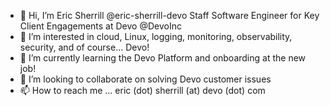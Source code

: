- 👋 Hi, I’m Eric Sherrill @eric-sherrill-devo Staff Software Engineer for Key Client Engagements at Devo @DevoInc
- 👀 I’m interested in cloud, Linux, logging, monitoring, observability, security, and of course... Devo!
- 🌱 I’m currently learning the Devo Platform and onboarding at the new job!
- 💞️ I’m looking to collaborate on solving Devo customer issues
- 📫 How to reach me ... eric (dot) sherrill (at) devo (dot) com

<!---
eric-sherrill-devo/eric-sherrill-devo is a ✨ special ✨ repository because its `README.md` (this file) appears on your GitHub profile.
You can click the Preview link to take a look at your changes.
--->

